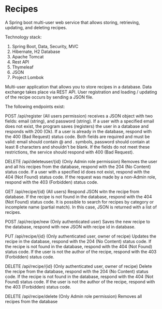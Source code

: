 # Recipes
A Spring boot multi-user web service that allows storing, retrieving, updating, and deleting recipes.

Technology stack:
1) Spring Boot, Data, Security, MVC
2) Hibernate, H2 Database
3) Apache Tomcat
3) Rest API
4) Thymeleaf
5) JSON
6) Project Lombok

Multi-user application that allows you to store recipes in a database. 
Data exchange takes place via REST API. User registration and loading / updating of the recipe occurs by sending a JSON file.

The following endpoints exist:

POST /api/register (All users permission)
receives a JSON object with two fields: email (string), and password (string).
If a user with a specified email does not exist, the program saves (registers) the user in a database and responds with 200 (Ok). 
If a user is already in the database, respond with the 400 (Bad Request) status code.
Both fields are required and must be valid: email should contain @ and . symbols, password should contain at least 8 characters and shouldn't be blank.
If the fields do not meet these restrictions, the service should respond with 400 (Bad Request).

DELETE /api/deleteuser/{id} (Only Admin role permission)
Removes the user and all his recipes from the database, respond with the 204 (No Content) status code.
If a user with a specified id does not exist, respond with the 404 (Not Found) status code.
If the request was made by a non-Admin role, respond with the 403 (Forbidden) status code.

GET /api/recipe/{id} (All users)
Respond JSON witn the recipe from database.
If the recipe is not found in the database, respond with the 404 (Not Found) status code.
It is possible to search for recipes by category or incomplete name (partial match). In this case, JSON is returned with a list of recipes.

POST /api/recipe/new (Only authenticated user)
Saves the new recipe to the database, respond with new JSON with recipe id in database.

PUT /api/recipe/{id} (Only authenticated user, owner of recipe)
Updates the recipe in the database, respond with the 204 (No Content) status code.
If the recipe is not found in the database, respond with the 404 (Not Found) status code.
If the user is not the author of the recipe, respond with the 403 (Forbidden) status code.

DELETE /api/recipe/{id} (Only authenticated user, owner of recipe)
Delete the recipe from the database, respond with the 204 (No Content) status code.
If the recipe is not found in the database, respond with the 404 (Not Found) status code.
If the user is not the author of the recipe, respond with the 403 (Forbidden) status code.

DELETE /api/recipe/delete (Only Admin role permission)
Removes all recipes from the database
